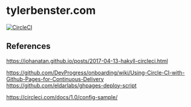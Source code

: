 # tylerbenster.com
[![CircleCI](https://circleci.com/gh/tbenst/tylerbenster.com.svg?style=svg&circle-token=644c3e1960b39a2a19cd795f1690f733a63a52a7)](https://circleci.com/gh/tbenst/tylerbenster.com)



## References
https://johanatan.github.io/posts/2017-04-13-hakyll-circleci.html

https://github.com/DevProgress/onboarding/wiki/Using-Circle-CI-with-Github-Pages-for-Continuous-Delivery
https://github.com/eldarlabs/ghpages-deploy-script

https://circleci.com/docs/1.0/config-sample/
